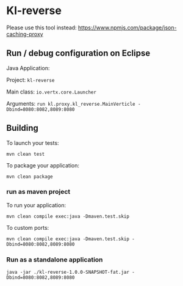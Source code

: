 # Kl-reverse

Please use this tool instead: https://www.npmjs.com/package/json-caching-proxy

## Run / debug configuration on Eclipse

Java Application:

Project: `kl-reverse`

Main class: `io.vertx.core.Launcher`

Arguments: `run kl.proxy.kl_reverse.MainVerticle -Dbind=8080:8082,8089:8080`

## Building

To launch your tests:

```shell
mvn clean test
```

To package your application:

```shell
mvn clean package
```

### run as maven project

To run your application:

```shell
mvn clean compile exec:java -Dmaven.test.skip
```

To custom ports:

```shell
mvn clean compile exec:java -Dmaven.test.skip -Dbind=8080:8082,8089:8080
```

### Run as a standalone application

```shell
java -jar ./kl-reverse-1.0.0-SNAPSHOT-fat.jar -Dbind=8080:8082,8089:8080
```